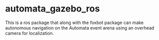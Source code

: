 # automata_gazebo_ros
This is a ros package that along with the foxbot package can make autonomous navigation on the Automata event arena using an overhead camera for localization.
